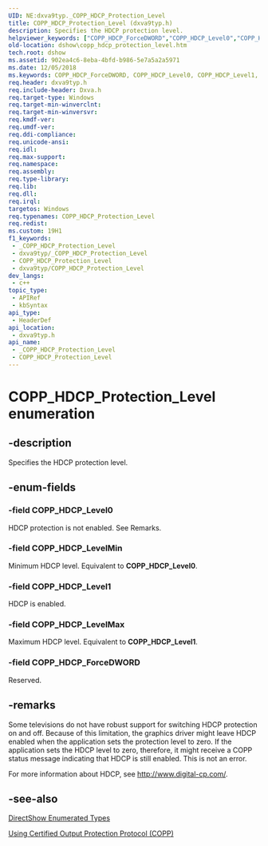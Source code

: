 ```yaml
---
UID: NE:dxva9typ._COPP_HDCP_Protection_Level
title: COPP_HDCP_Protection_Level (dxva9typ.h)
description: Specifies the HDCP protection level.
helpviewer_keywords: ["COPP_HDCP_ForceDWORD","COPP_HDCP_Level0","COPP_HDCP_Level1","COPP_HDCP_LevelMax","COPP_HDCP_LevelMin","COPP_HDCP_Protection_Level","COPP_HDCP_Protection_Level","COPP_HDCP_Protection_Level enumeration [DirectShow]","COPP_HDCP_Protection_LevelEnumeration","dshow.copp_hdcp_protection_level","dxva9typ/COPP_HDCP_ForceDWORD","dxva9typ/COPP_HDCP_Level0","dxva9typ/COPP_HDCP_Level1","dxva9typ/COPP_HDCP_LevelMax","dxva9typ/COPP_HDCP_LevelMin","dxva9typ/COPP_HDCP_Protection_Level"]
old-location: dshow\copp_hdcp_protection_level.htm
tech.root: dshow
ms.assetid: 902ea4c6-8eba-4bfd-b986-5e7a5a2a5971
ms.date: 12/05/2018
ms.keywords: COPP_HDCP_ForceDWORD, COPP_HDCP_Level0, COPP_HDCP_Level1, COPP_HDCP_LevelMax, COPP_HDCP_LevelMin, COPP_HDCP_Protection_Level, COPP_HDCP_Protection_Level , COPP_HDCP_Protection_Level enumeration [DirectShow], COPP_HDCP_Protection_LevelEnumeration, dshow.copp_hdcp_protection_level, dxva9typ/COPP_HDCP_ForceDWORD, dxva9typ/COPP_HDCP_Level0, dxva9typ/COPP_HDCP_Level1, dxva9typ/COPP_HDCP_LevelMax, dxva9typ/COPP_HDCP_LevelMin, dxva9typ/COPP_HDCP_Protection_Level
req.header: dxva9typ.h
req.include-header: Dxva.h
req.target-type: Windows
req.target-min-winverclnt: 
req.target-min-winversvr: 
req.kmdf-ver: 
req.umdf-ver: 
req.ddi-compliance: 
req.unicode-ansi: 
req.idl: 
req.max-support: 
req.namespace: 
req.assembly: 
req.type-library: 
req.lib: 
req.dll: 
req.irql: 
targetos: Windows
req.typenames: COPP_HDCP_Protection_Level
req.redist: 
ms.custom: 19H1
f1_keywords:
 - _COPP_HDCP_Protection_Level
 - dxva9typ/_COPP_HDCP_Protection_Level
 - COPP_HDCP_Protection_Level
 - dxva9typ/COPP_HDCP_Protection_Level
dev_langs:
 - c++
topic_type:
 - APIRef
 - kbSyntax
api_type:
 - HeaderDef
api_location:
 - dxva9typ.h
api_name:
 - _COPP_HDCP_Protection_Level
 - COPP_HDCP_Protection_Level
---
```


# COPP_HDCP_Protection_Level enumeration


## -description

Specifies the HDCP protection level.

## -enum-fields

### -field COPP_HDCP_Level0

HDCP protection is not enabled. See Remarks.

### -field COPP_HDCP_LevelMin

Minimum HDCP level. Equivalent to <b>COPP_HDCP_Level0</b>.

### -field COPP_HDCP_Level1

HDCP is enabled.

### -field COPP_HDCP_LevelMax

Maximum HDCP level. Equivalent to <b>COPP_HDCP_Level1</b>.

### -field COPP_HDCP_ForceDWORD

Reserved.

## -remarks

Some televisions do not have robust support for switching HDCP protection on and off. Because of this limitation, the graphics driver might leave HDCP enabled when the application sets the protection level to zero. If the application sets the HDCP level to zero, therefore, it might receive a COPP status message indicating that HDCP is still enabled. This is not an error.

For more information about HDCP, see http://www.digital-cp.com/.

## -see-also

<a href="/windows/desktop/DirectShow/directshow-enumerated-types">DirectShow Enumerated Types</a>



<a href="/windows/desktop/DirectShow/using-certified-output-protection-protocol--copp">Using Certified Output Protection Protocol (COPP)</a>

